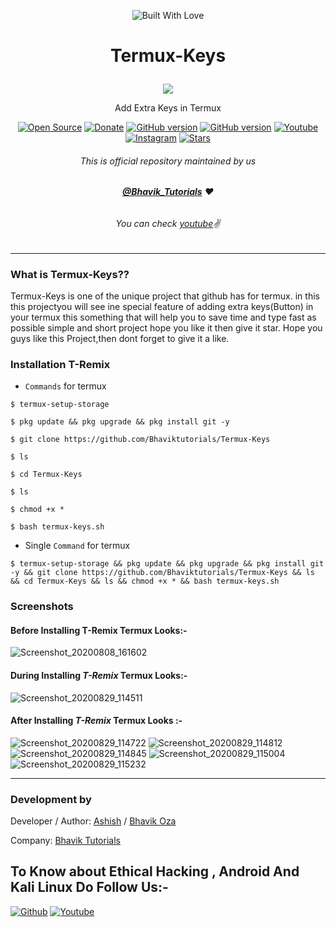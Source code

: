 <p align="center"><a><img title="Built With Love" src="https://forthebadge.com/images/badges/powered-by-oxygen.svg"> </a>

# <p align="center">Termux-Keys
<p align="center">
  <img src="https://user-images.githubusercontent.com/64035221/91631948-32689800-e9fb-11ea-8972-43a40c16e926.jpg">
</p>
<p align="center">Add Extra Keys in Termux
<p align="center">
<a href="https://github.com/Bhaviktutorials"><img title="Open Source" src="https://img.shields.io/badge/Open%20Source-%E2%99%A5-red" ></a>
 <a href="https://paypal.me/bhavikoza"><img title="Donate" src="https://img.shields.io/badge/Donate-PayPal-blue" ></a>
 <a href="https://github.com/Bhaviktutorials/Termux-Keys"><img title="GitHub version" src="https://d25lcipzij17d.cloudfront.net/badge.svg?id=gh&type=6&v=1.0.0&x2=0" ></a>
<a href="https://github.com/Bhaviktutorials"><img title="GitHub version" src="https://img.shields.io/github/license/Bhaviktutorials/T-Remix?color=Brightgree" ></a>
 <a href="https://www.youtube.com/channel/UCMhYgk0-nIHHtnRNkL9zpgQ"><img alt="Youtube" src="https://img.shields.io/badge/Youtube-Bhavik Tutorials-green"/></a>
 <a href="https://instagram.com/bhavik_tutorials"><img alt="Instagram" src="https://img.shields.io/badge/Instagram-Bhavik_Tutorials-ff69b4"/></a>
 <a href="https://github.com/Bhaviktutorials"><img title="Stars" src="https://img.shields.io/github/stars/Bhaviktutorials/Termux-Keys?style=social" ></a>
</p>

###### <p align="center">*This is official repository maintained by us*
###### <p align="center"> *[**@Bhavik_Tutorials**](https://www.instagram.com/bhavik_tutorials/) ❤️*
###### <p align="center"> *You can check [youtube](https://www.youtube.com/channel/UCMhYgk0-nIHHtnRNkL9zpgQ)✌*
---
### What is Termux-Keys??
Termux-Keys is one of the unique project that github has for termux.
in this this projectyou will see ine special feature of adding extra keys(Button) in your termux this something that will help you to save time and type fast as possible simple and short project hope you like it then give it star.
Hope you guys like this Project,then dont forget to give it a like.
### Installation T-Remix
* `Commands` for termux
```
$ termux-setup-storage

$ pkg update && pkg upgrade && pkg install git -y

$ git clone https://github.com/Bhaviktutorials/Termux-Keys

$ ls

$ cd Termux-Keys

$ ls

$ chmod +x *

$ bash termux-keys.sh
```

* Single `Command` for termux
```
$ termux-setup-storage && pkg update && pkg upgrade && pkg install git -y && git clone https://github.com/Bhaviktutorials/Termux-Keys && ls && cd Termux-Keys && ls && chmod +x * && bash termux-keys.sh
```
### Screenshots

#### Before Installing T-Remix Termux Looks:-

![Screenshot_20200808_161602](https://user-images.githubusercontent.com/64035221/89708658-86510580-d996-11ea-9739-aae202ce3ee2.jpg)


#### During Installing _T-Remix_ Termux Looks:-

![Screenshot_20200829_114511](https://user-images.githubusercontent.com/64035221/91630416-d9930280-e9ee-11ea-9fbe-837ff1f8c9b3.jpg)

#### After Installing _T-Remix_ Termux Looks :-

![Screenshot_20200829_114722](https://user-images.githubusercontent.com/64035221/91630436-0c3cfb00-e9ef-11ea-859b-a0c211940a06.jpg)
![Screenshot_20200829_114812](https://user-images.githubusercontent.com/64035221/91630464-4c9c7900-e9ef-11ea-9101-d172dde2bfdc.jpg)
![Screenshot_20200829_114845](https://user-images.githubusercontent.com/64035221/91630495-66d65700-e9ef-11ea-9d68-d437b66e1e01.jpg)
![Screenshot_20200829_115004](https://user-images.githubusercontent.com/64035221/91630531-b7e64b00-e9ef-11ea-8fcb-1176156c2f64.jpg)
![Screenshot_20200829_115232](https://user-images.githubusercontent.com/64035221/91630536-c59bd080-e9ef-11ea-8a1d-cc6944fff6a6.jpg)
***

### Development by

Developer / Author: [Ashish]() / [Bhavik Oza](https://github.com/Bhaviktutorials/)

Company: [Bhavik Tutorials](https://www.youtube.com/bhaviktutorials)

## To Know about Ethical Hacking , Android And Kali Linux Do Follow Us:-

[![Github](https://github.frapsoft.com/social/github.png)](https://github.com/Bhaviktutorials/)
[![Youtube](https://www.youtube.com/bhaviktutorials)](https://user-images.githubusercontent.com/64035221/89710200-6f161600-d99e-11ea-9bee-0891b79f7865.png)
